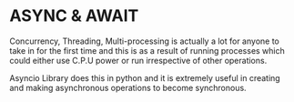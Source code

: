 # ASYNC & AWAIT

Concurrency, Threading, Multi-processing is actually a lot for anyone to take in for the first time and this is as a result of running processes which could either use C.P.U power or run irrespective of other operations.

Asyncio Library does this in python and it is extremely useful in creating and making asynchronous operations to become synchronous.
